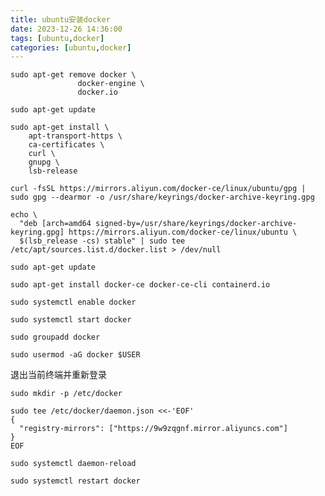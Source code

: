 ```yaml
---
title: ubuntu安装docker
date: 2023-12-26 14:36:00
tags: [ubuntu,docker]
categories: [ubuntu,docker]
---
```

```shell
sudo apt-get remove docker \
               docker-engine \
               docker.io
```

```shell
sudo apt-get update
```
```shell
sudo apt-get install \
    apt-transport-https \
    ca-certificates \
    curl \
    gnupg \
    lsb-release
```
```shell
curl -fsSL https://mirrors.aliyun.com/docker-ce/linux/ubuntu/gpg | sudo gpg --dearmor -o /usr/share/keyrings/docker-archive-keyring.gpg
```
```shell
echo \
  "deb [arch=amd64 signed-by=/usr/share/keyrings/docker-archive-keyring.gpg] https://mirrors.aliyun.com/docker-ce/linux/ubuntu \
  $(lsb_release -cs) stable" | sudo tee /etc/apt/sources.list.d/docker.list > /dev/null
```
```shell
sudo apt-get update
```
```shell
sudo apt-get install docker-ce docker-ce-cli containerd.io
```
```shell
sudo systemctl enable docker
```
```shell
sudo systemctl start docker
```
```shell
sudo groupadd docker
```
```shell
sudo usermod -aG docker $USER
```
退出当前终端并重新登录
```shell
sudo mkdir -p /etc/docker
```
```shell
sudo tee /etc/docker/daemon.json <<-'EOF'
{
  "registry-mirrors": ["https://9w9zqgnf.mirror.aliyuncs.com"]
}
EOF
```
```shell
sudo systemctl daemon-reload
```
```shell
sudo systemctl restart docker
```
